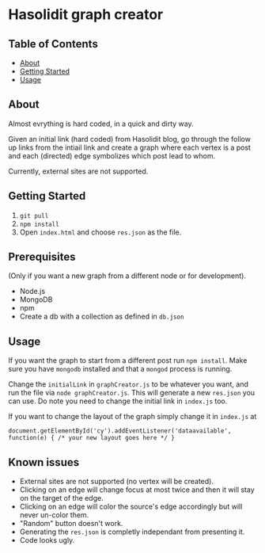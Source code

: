 # Hasolidit graph creator

## Table of Contents

- [About](#about)
- [Getting Started](#getting_started)
- [Usage](#usage)

## About <a name = "about"></a>

Almost evrything is hard coded, in a quick and dirty way.

Given an initial link (hard coded) from Hasolidit blog, go through the follow up links from the intiail link and create a graph where each vertex is a post and each (directed) edge symbolizes which post lead to whom.

Currently, external sites are not supported.

## Getting Started <a name = "getting_started"></a>

1. `git pull`
2. `npm install`
3. Open `index.html` and choose `res.json` as the file.

## Prerequisites
(Only if you want a new graph from a different node or for development).
* Node.js
* MongoDB
* npm
* Create a db with a collection as defined in `db.json`

## Usage <a name = "usage"></a>

If you want the graph to start from a different post run `npm install`. Make sure you have `mongodb` installed and that a `mongod` process is running.

Change the `initialLink` in `graphCreator.js` to be whatever you want, and run the file via `node graphCreator.js`.
This will generate a new `res.json` you can use. Do note you need to change the initial link in `index.js` too.

If you want to change the layout of the graph simply change it in `index.js` at
```
document.getElementById('cy').addEventListener('dataavailable', function(e) { /* your new layout goes here */ }
```

## Known issues
* External sites are not supported (no vertex will be created).
* Clicking on an edge will change focus at most twice and then it will stay on the target of the edge.
* Clicking on an edge will color the source's edge accordingly but will never un-color them.
* "Random" button doesn't work.
* Generating the `res.json` is completly independant from presenting it.
* Code looks ugly.
